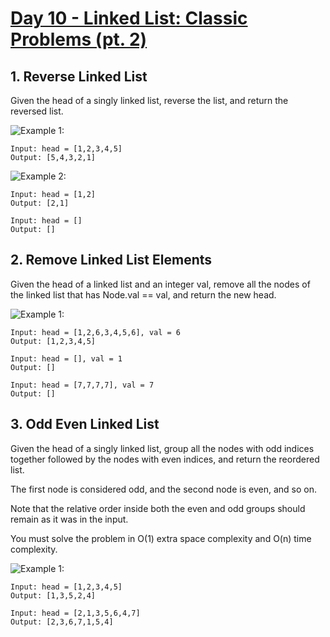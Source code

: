 #  [Day 10 - Linked List: Classic Problems (pt. 2)](https://leetcode.com/explore/learn/card/linked-list/219/classic-problems/1204/)

## 1. Reverse Linked List

Given the head of a singly linked list, reverse the list, and return the reversed list.

![Example 1:](https://assets.leetcode.com/uploads/2021/02/19/rev1ex1.jpg)

```
Input: head = [1,2,3,4,5]
Output: [5,4,3,2,1]
```

![Example 2:](https://assets.leetcode.com/uploads/2021/02/19/rev1ex2.jpg)

```
Input: head = [1,2]
Output: [2,1]
```

```
Input: head = []
Output: []
```

## 2.  Remove Linked List Elements

Given the head of a linked list and an integer val, remove all the nodes of the linked list that has Node.val == val, and return the new head.

![Example 1:](https://assets.leetcode.com/uploads/2021/03/06/removelinked-list.jpg)

```
Input: head = [1,2,6,3,4,5,6], val = 6
Output: [1,2,3,4,5]
```

```
Input: head = [], val = 1
Output: []
```

```
Input: head = [7,7,7,7], val = 7
Output: []
```

## 3. Odd Even Linked List

Given the head of a singly linked list, group all the nodes with odd indices together followed by the nodes with even indices, and return the reordered list.

The first node is considered odd, and the second node is even, and so on.

Note that the relative order inside both the even and odd groups should remain as it was in the input.

You must solve the problem in O(1) extra space complexity and O(n) time complexity.

![Example 1:](https://assets.leetcode.com/uploads/2021/03/10/oddeven-linked-list.jpg)

```
Input: head = [1,2,3,4,5]
Output: [1,3,5,2,4]
```

```
Input: head = [2,1,3,5,6,4,7]
Output: [2,3,6,7,1,5,4]
```
